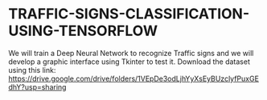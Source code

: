 # TRAFFIC-SIGNS-CLASSIFICATION-USING-TENSORFLOW
We will train a Deep Neural Network to recognize Traffic signs and we will develop a graphic interface using Tkinter to test it.
Download the dataset using this link: https://drive.google.com/drive/folders/1VEpDe3odLjhYyXsEyBUzclyfPuxGEdhY?usp=sharing
